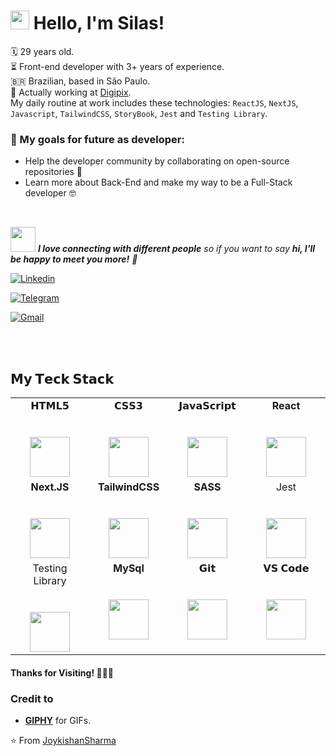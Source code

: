 <!-- Greeting -->

# <img src="https://media.giphy.com/media/hvRJCLFzcasrR4ia7z/giphy.gif" width="30px"> Hello, I'm Silas!

<!--Introduction -->

🗓️ 29 years old. <br>
⏳ Front-end developer with 3+ years of experience. <br>
🇧🇷 Brazilian, based in São Paulo.<br>
🤝 Actually working at [Digipix](https://digipix.com.br/).<br>
My daily routine at work includes these technologies: `ReactJS`, `NextJS`, `Javascript`, `TailwindCSS`, `StoryBook`, `Jest` and `Testing Library`.

### 🌱 My goals for future as developer:

- Help the developer community by collaborating on open-source repositories 🌱
- Learn more about Back-End and make my way to be a Full-Stack developer 🤓

<br>

<img src="https://media.giphy.com/media/LnQjpWaON8nhr21vNW/giphy.gif" width="40"> <em><b>I love connecting with different people</b> so if you want to say <b>hi, I'll be happy to meet you more!</b> 🤝</em>

[![Linkedin](https://img.shields.io/badge/-Silas%20Henrique-blue?style=flat&logo=Linkedin&logoColor=white)](https://www.linkedin.com/in/silashsilva/)

[![Telegram](https://img.shields.io/badge/-@silashenrique-blue?style=flat&logo=Telegram&logoColor=white)](https://t.me/silashenrique)

[![Gmail](https://img.shields.io/badge/-silash.silva00-c14438?style=flat&logo=Gmail&logoColor=white)](mailto:silash.silva00@gmail.com)

<br><br>

## 𝗠𝘆 𝗧𝗲𝗰𝗸 𝗦𝘁𝗮𝗰𝗸

<table>
  <tbody>
    <tr valign="top">
      <td width="25%" align="center">
        <span>𝗛𝗧𝗠𝗟𝟱</span><br><br><br>
        <img height="64px" src="https://cdn.svgporn.com/logos/html-5.svg">
      </td>
      <td width="25%" align="center">
        <span>𝗖𝗦𝗦𝟯</span><br><br><br>
        <img height="64px" src="https://cdn.svgporn.com/logos/css-3.svg">
      </td>
      <td width="25%" align="center">
        <span>𝗝𝗮𝘃𝗮𝗦𝗰𝗿𝗶𝗽𝘁</span><br><br><br>
        <img height="64px" src="https://cdn.svgporn.com/logos/javascript.svg">
      </td>
      <td width="25%" align="center">
        <span><strong>React</strong>
        </span><br><br><br>
        <img height="64px" src="https://cdn4.iconfinder.com/data/icons/logos-3/600/React.js_logo-512.png">
      </td>      
    </tr>
    <tr valign="top">
      <td width="25%" align="center">
        <span><strong>Next.JS</strong>
        </span><br><br><br>
        <img height="64px" src="https://cdn.svgporn.com/logos/nextjs.svg">
      </td>
      <td width="25%" align="center">
        <span><strong>TailwindCSS</strong></span><br><br><br>
        <img height="64px" src="https://cdn.svgporn.com/logos/tailwindcss-icon.svg">
      </td>
      <td width="25%" align="center">
        <span><strong>SASS</strong>
        </span><br><br><br>
        <img height="64px" src="https://cdn.svgporn.com/logos/sass.svg">
      </td>        
      <td width="25%" align="center">
        <span>Jest</span><br><br><br>
        <img height="64px" src="https://cdn.svgporn.com/logos/jest.svg">
      </td>          
    </tr>
    <tr valign="top">
      <td width="25%" align="center">
        <span>Testing Library</span><br><br><br>
        <img height="64px" src="https://testing-library.com/img/logo-large.png">
      </td>     
      <td width="25%" align="center">
        <span><strong>MySql</strong></span><br><br><br>
        <img height="64px" src="https://www.vectorlogo.zone/logos/mysql/mysql-ar21.svg">
      </td>
      <td width="25%" align="center">
        <span>𝗚𝗶𝘁</span><br><br><br>
        <img height="64px" src="https://cdn.svgporn.com/logos/git-icon.svg">
      </td>
      <td width="25%" align="center">
        <span>𝗩𝗦 𝗖𝗼𝗱𝗲</span><br><br><br>
        <img height="64px" src="https://cdn.svgporn.com/logos/visual-studio-code.svg">
      </td>
    </tr>

  </tbody>
</table>

<h4> Thanks for Visiting! 🙋🏾‍♂️</h4>

<!-- Credit -->

### Credit to

- [**GIPHY**](https://giphy.com/) for GIFs.

⭐️ From [JoykishanSharma](https://github.com/JoykishanSharma)
